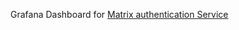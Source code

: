Grafana Dashboard for [Matrix authentication Service](https://element-hq.github.io/matrix-authentication-service/setup/homeserver.html)

